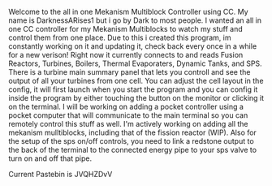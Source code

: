 Welcome to the all in one Mekanism Multiblock Controller using CC.
My name is DarknessARises1 but i go by Dark to most people. I wanted an all in one CC controller for my Mekanism Multiblocks to watch my stuff and control them from one place.
Due to this i created this program, im constantly working on it and updating it, check back every once in a while for a new verison!
Right now it currently connects to and reads Fusion Reactors, Turbines, Boilers, Thermal Evaporaters, Dynamic Tanks, and SPS.
There is a turbine main summary panel that lets you controll and see the output of all your turbines from one cell.
You can adjust the cell layout in the config, it will first launch when you start the program and you can config it inside the program by either touching the button on the monitor or clicking it on the terminal.
I will be working on adding a pocket controller using a pocket computer that will communicate to the main terminal so you can remotely control this stuff as well. I'm actively working on adding all the mekanism mulltiblocks, including that of the fission reactor (WIP).
Also for the setup of the sps on/off controls, you need to link a redstone output to the back of the terminal to the connected energy pipe to your sps valve to turn on and off that pipe.


Current Pastebin is JVQHZDvV
